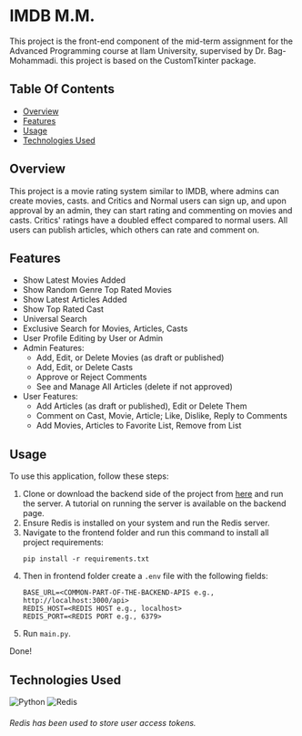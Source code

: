 # IMDB M.M.

This project is the front-end component of the mid-term assignment for the Advanced Programming course at Ilam University, supervised by Dr. Bag-Mohammadi.
this project is based on the CustomTkinter package.

## Table Of Contents

- [Overview](#overview)
- [Features](#features)
- [Usage](#usage)
- [Technologies Used](#technologies-used)

## Overview
This project is a movie rating system similar to IMDB, where admins can create movies, casts. and Critics and Normal users can sign up, and upon approval by an admin, they can start rating and commenting on movies and casts. Critics' ratings have a doubled effect compared to normal users. All users can publish articles, which others can rate and comment on.

## Features
- Show Latest Movies Added
- Show Random Genre Top Rated Movies
- Show Latest Articles Added
- Show Top Rated Cast
- Universal Search
- Exclusive Search for Movies, Articles, Casts
- User Profile Editing by User or Admin
- Admin Features:
  - Add, Edit, or Delete Movies (as draft or published)
  - Add, Edit, or Delete Casts
  - Approve or Reject Comments
  - See and Manage All Articles (delete if not approved)
- User Features:
  - Add Articles (as draft or published), Edit or Delete Them
  - Comment on Cast, Movie, Article; Like, Dislike, Reply to Comments
  - Add Movies, Articles to Favorite List, Remove from List

## Usage
To use this application, follow these steps:

1. Clone or download the backend side of the project from [here](https://github.com/Amin-Gharibi/ap-midterm-backend) and run the server. A tutorial on running the server is available on the backend page.
2. Ensure Redis is installed on your system and run the Redis server.
3. Navigate to the frontend folder and run this command to install all project requirements:
   ```plaintext
   pip install -r requirements.txt
   ```
4. Then in frontend folder create a `.env` file with the following fields:
    ```plaintext
    BASE_URL=<COMMON-PART-OF-THE-BACKEND-APIS e.g., http://localhost:3000/api>
    REDIS_HOST=<REDIS HOST e.g., localhost>
    REDIS_PORT=<REDIS PORT e.g., 6379>
    ```
5. Run `main.py`.

Done!

## Technologies Used
![Python](https://img.shields.io/badge/python-3670A0?style=for-the-badge&logo=python&logoColor=ffdd54) ![Redis](https://img.shields.io/badge/redis-%23DD0031.svg?style=for-the-badge&logo=redis&logoColor=white)

###### Redis has been used to store user access tokens.
